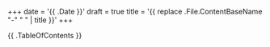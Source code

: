 +++
date = '{{ .Date }}'
draft = true
title = '{{ replace .File.ContentBaseName "-" " " | title }}'
+++

{{ .TableOfContents }}